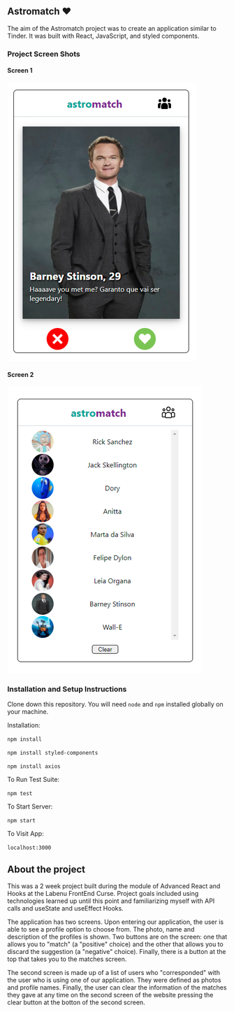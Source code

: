 ## Astromatch :heart:

The aim of the Astromatch project was to create an application similar to Tinder. It was built with React, JavaScript, and styled components.



### Project Screen Shots

#### Screen 1
![alt text](src/Assets/screen1.PNG)
#### Screen 2
![alt text](src/Assets/screen2.PNG)



### Installation and Setup Instructions


Clone down this repository. You will need `node` and `npm` installed globally on your machine.  

Installation:

`npm install`

`npm install styled-components`

`npm install axios`

To Run Test Suite:  

`npm test`  

To Start Server:

`npm start`  

To Visit App:

`localhost:3000`  

## About the project


This was a 2 week project built during the module of Advanced React and Hooks at the Labenu FrontEnd Curse. Project goals included using technologies learned up until this point and familiarizing myself with API calls and useState and useEffect Hooks.  

The application has two screens. Upon entering our application, the user is able to see a profile option to choose from. The photo, name and description of the profiles is shown. Two buttons are on the screen: one that allows you to "match" (a "positive" choice) and the other that allows you to discard the suggestion (a "negative" choice). Finally, there is a button at the top that takes you to the matches screen.  

The second screen is made up of a list of users who "corresponded" with the user who is using one of our application. They were defined as photos and profile names. Finally, the user can clear the information of the matches they gave at any time on the second screen of the website pressing the clear button at the botton of the second screen.

